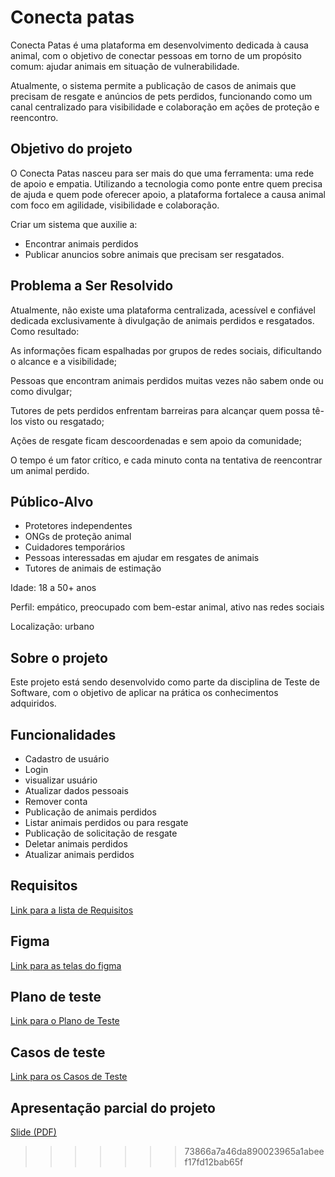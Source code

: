 
# Conecta patas

 Conecta Patas é uma plataforma em desenvolvimento dedicada à causa animal, com o objetivo de conectar pessoas em torno de um propósito comum: ajudar animais em situação de vulnerabilidade.

Atualmente, o sistema permite a publicação de casos de animais que precisam de resgate e anúncios de pets perdidos, funcionando como um canal centralizado para visibilidade e colaboração em ações de proteção e reencontro.


## Objetivo do projeto

O Conecta Patas nasceu para ser mais do que uma ferramenta: uma rede de apoio e empatia. Utilizando a tecnologia como ponte entre quem precisa de ajuda e quem pode oferecer apoio, a plataforma fortalece a causa animal com foco em agilidade, visibilidade e colaboração.

Criar um sistema que auxilie a:

- Encontrar animais perdidos    
- Publicar anuncios sobre animais que precisam ser resgatados.
  

## Problema a Ser Resolvido

Atualmente, não existe uma plataforma centralizada, acessível e confiável dedicada exclusivamente à divulgação de animais perdidos e resgatados. Como resultado:

As informações ficam espalhadas por grupos de redes sociais, dificultando o alcance e a visibilidade;

Pessoas que encontram animais perdidos muitas vezes não sabem onde ou como divulgar;

Tutores de pets perdidos enfrentam barreiras para alcançar quem possa tê-los visto ou resgatado;

Ações de resgate ficam descoordenadas e sem apoio da comunidade;

O tempo é um fator crítico, e cada minuto conta na tentativa de reencontrar um animal perdido.


## Público-Alvo

- Protetores independentes  
- ONGs de proteção animal  
- Cuidadores temporários  
- Pessoas interessadas em ajudar em resgates de animais
- Tutores de animais de estimação

Idade: 18 a 50+ anos

Perfil: empático, preocupado com bem-estar animal, ativo nas redes sociais

Localização: urbano



## Sobre o projeto

Este projeto está sendo desenvolvido como parte da disciplina de Teste de Software, com o objetivo de aplicar na prática os conhecimentos adquiridos.

## Funcionalidades

- Cadastro de usuário
- Login
- visualizar usuário
- Atualizar dados pessoais
- Remover conta
- Publicação de animais perdidos
- Listar animais perdidos ou para resgate
- Publicação de solicitação de resgate
- Deletar animais perdidos 
- Atualizar animais perdidos
  

## Requisitos

[Link para a lista de Requisitos](https://docs.google.com/document/d/1EYoQ44Gx-95OogUSofc3tyotbXlKsMWm8AIZHBd4r20/edit?usp=sharing)

## Figma

[Link para as telas do figma ](https://www.figma.com/design/d7kZKToOoIcSnbQESBHwTy/conectapatas?node-id=151-222&t=MC8lC0GFTquzLjSG-1)

## Plano de teste

[Link para o Plano de Teste](https://docs.google.com/document/d/1ogmaCmsnZOwq7BL4XullzyBlkHxYnEkJ/edit?usp=sharing&ouid=107865142840648322558&rtpof=true&sd=true)

## Casos de teste

[Link para os Casos de Teste](https://docs.google.com/document/d/158eECxkbcNQG_3RfBxjyvDJ1ADKsxnoz/edit?usp=sharing&ouid=107865142840648322558&rtpof=true&sd=true)



## Apresentação parcial do projeto

[Slide (PDF)](https://www.canva.com/design/DAGqiraEEr0/HEIzGh0mWJurnMMIwa3FcQ/edit?utm_content=DAGqiraEEr0&utm_campaign=designshare&utm_medium=link2&utm_source=sharebutton)
>>>>>>> 73866a7a46da890023965a1abeef17fd12bab65f
